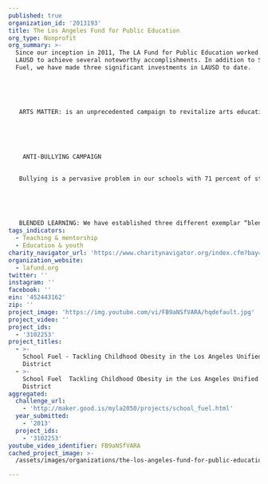 ```yaml
---
published: true
organization_id: '2013193'
title: The Los Angeles Fund for Public Education
org_type: Nonprofit
org_summary: >-
  Since our inception in 2011, The LA Fund for Public Education worked with
  LAUSD to achieve several noteworthy accomplishments. In addition to School
  Fuel, we have made three significant investments in LAUSD to date.
   
   
   
   
   
   ARTS MATTER: is an unprecedented campaign to revitalize arts education in the nation’s second largest school district. The campaign has been developed to drive public awareness for the critical role of arts education in public schools. By bringing together leading contemporary artists, including Barbara Kruger and John Baldessari, as well as Los Angeles entertainment, civic, and education leaders, Arts Matter is focused on rebuilding arts education in the creative capital of the world. The Los Angeles Fund for Public Education was inspired to spearhead this initiative to address the creativity crisis existing in Los Angeles public schools. Today, only 2% of all instructional time is devoted to the arts in L.A. elementary schools. The purpose of Arts Matter is to develop a system that integrates arts instruction with traditional core subjects to dramatically increase creative thinking and learning for all students. All proceeds raised throughout Arts Matter will directly support an innovative R&D fund to develop arts integration programs in L.A. public schools. In addition to the successful awareness campaign, the fund raised over $850,000 to fund multi-year arts integration programs.
   
   
   
   
   
    ANTI-BULLYING CAMPAIGN
   
   
   Bullying is a pervasive problem in our schools with 71 percent of students report bullying as an on-going problem. Studies have linked bullying with anxiety, depression, and lower academic achievement. We realized that in order to create a safe school environment where every student feels free to pursue their dreams without the fear of harassment or intimidation, students must take personal responsibility and show courage to stop bullying when they see it. When individual students stand up to bullying, they can ignite a cultural change school-wide. Together with LAUSD, the LA Fund brought together close to 7,000 students from 49 different schools to the Nokia Theatre for a screening of the documentary “Bully” followed by a townhall discussion. The largest gathering of youth against bullying in California, the students that attended were given the inspiration to be the change agents to combat bullying on their campuses. The LA Fund will be providing anti-bullying grants to further support schools in their cultural transformation.
   
   
   
   
   
   BLENDED LEARNING: We have established three different exemplar “blended learning” programs that integrate online curriculum with traditional teacher-led classroom instruction. Our programs are pilots to create new instructional models to support LAUSD in its bold initiative to cross the digital divide for every student through the use of tablet computers. Each program leverages technology as part of a rotation model where students circulate between classroom instruction, online learn
tags_indicators:
  - Teaching & mentorship
  - Education & youth
charity_navigator_url: 'https://www.charitynavigator.org/index.cfm?bay=search.profile&ein=452443162'
organization_website:
  - lafund.org
twitter: ''
instagram: ''
facebook: ''
ein: '452443162'
zip: ''
project_image: 'https://img.youtube.com/vi/FB9aNSfVARA/hqdefault.jpg'
project_video: ''
project_ids:
  - '3102253'
project_titles:
  - >-
    School Fuel - Tackling Childhood Obesity in the Los Angeles Unified School
    District
  - >-
    School Fuel  Tackling Childhood Obesity in the Los Angeles Unified School
    District
aggregated:
  challenge_url:
    - 'http://maker.good.is/myla2050/projects/school_fuel.html'
  year_submitted:
    - '2013'
  project_ids:
    - '3102253'
youtube_video_identifier: FB9aNSfVARA
cached_project_image: >-
  /assets/images/organizations/the-los-angeles-fund-for-public-education/img.youtube.com/vi/FB9aNSfVARA/hqdefault.jpg

---
```

